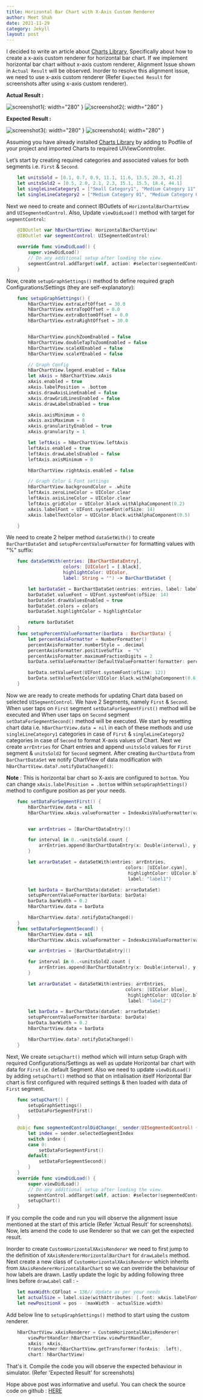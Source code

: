 ```yaml
---
title: Horizontal Bar Chart with X-Axis Custom Renderer
author: Meet Shah
date: 2021-11-29
category: Jekyll
layout: post
---
```


I decided to write an article about [Charts Library](https://github.com/danielgindi/Charts), 
Specifically about how to create a x-axis custom renderer for horizontal bar chart. If we implement 
horizontal bar chart without x-axis custom renderer, Alignment Issue shown in `Actual Result` will be observed. 
Inorder to resolve this alignment issue, we need to use x-axis custom renderer 
(Refer `Expected Result` for screenshots after using x-axis custom renderer).

**Actual Result :**

![screenshot1](../../../../assets/Actual_result_Segment1.png){: width="280" } ![screenshot2](../../../../assets/Actual_result_Segment2.png){: width="280" }

**Expected Result :**

![screenshot3](../../../../assets/Expected_result_Segment1.png){: width="280" } ![screenshot4](../../../../assets/Expected_result_Segment2.png){: width="280" }

Assuming you have already installed [Charts Library](https://github.com/danielgindi/Charts) by adding to Podfile of your project and imported Charts to required UIViewConntroller.
 
Let’s start by creating required categories and associated values for both segments i.e. `First` & `Second`. 

```swift
    let unitsSold = [0.1, 0.7, 0.9, 11.1, 11.6, 13.5, 20.3, 41.2]
    let unitsSold2 = [0.5, 2.0, 2.1, 2.3, 15.1, 15.5, 18.4, 44.1]
    let singleLineCategory1 = ["Small Category1", "Medium Category 11", "Medium Category 12", "Medium Category 13", "Small Category2", "Medium Category 14", "Medium Category 15", "Very very Big Category 1"]
    let singleLineCategory2 = ["Medium Category 01", "Medium Category 02", "Small Category1", "Very very Big Category 1", "Small Category2", "Small Category3", "Medium Category 03", "Small Category4"]
```

Next we need to create and connect IBOutlets of `HorizontalBarChartView` and `UISegmentedControl`. 
Also, Update `viewDidLoad()` method  with target for `segmentControl`:

```swift
    @IBOutlet var hBarChartView: HorizontalBarChartView!
    @IBOutlet var segmentControl: UISegmentedControl!
    
    override func viewDidLoad() {
        super.viewDidLoad()
        // Do any additional setup after loading the view.
        segmentControl.addTarget(self, action: #selector(segmentedControlDidChange(_:)), for: .valueChanged)
    }
```

Now, create `setupGraphSettings()` method to define required graph Configurations/Settings (they are self-explanatory):

```swift
    func setupGraphSettings() {
        hBarChartView.extraLeftOffset = 30.0
        hBarChartView.extraTopOffset = 0.0
        hBarChartView.extraBottomOffset = 0.0
        hBarChartView.extraRightOffset = 30.0


        hBarChartView.pinchZoomEnabled = false
        hBarChartView.doubleTapToZoomEnabled = false
        hBarChartView.scaleXEnabled = false
        hBarChartView.scaleYEnabled = false

        // Graph Config
        hBarChartView.legend.enabled = false
        let xAxis = hBarChartView.xAxis
        xAxis.enabled = true
        xAxis.labelPosition = .bottom
        xAxis.drawAxisLineEnabled = false
        xAxis.drawGridLinesEnabled = false
        xAxis.drawLabelsEnabled = true

        xAxis.axisMinimum = 0
        xAxis.axisMaximum = 8
        xAxis.granularityEnabled = true
        xAxis.granularity = 1

        let leftAxis = hBarChartView.leftAxis
        leftAxis.enabled = true
        leftAxis.drawLabelsEnabled = false
        leftAxis.axisMinimum = 0

        hBarChartView.rightAxis.enabled = false

        // Graph Color & Font settings
        hBarChartView.backgroundColor = .white
        leftAxis.zeroLineColor = UIColor.clear
        leftAxis.axisLineColor = UIColor.clear
        leftAxis.gridColor = UIColor.black.withAlphaComponent(0.2)
        xAxis.labelFont = UIFont.systemFont(ofSize: 14)
        xAxis.labelTextColor = UIColor.black.withAlphaComponent(0.5)

    }
```

We need to create 2 helper method `dataSetWith()` to create `BarChartDataSet` and `setupPercentValueFormatter` for formatting values with "%" suffix:

```swift
    func dataSetWith(entries: [BarChartDataEntry],
                     colors: [UIColor] = [.black],
                     highlightColor: UIColor,
                     label: String = "") -> BarChartDataSet {

        let barDataSet = BarChartDataSet(entries: entries, label: label)
        barDataSet.valueFont = UIFont.systemFont(ofSize: 14)
        barDataSet.drawValuesEnabled = true
        barDataSet.colors = colors
        barDataSet.highlightColor = highlightColor

        return barDataSet
    }
    func setupPercentValueFormatter(barData : BarChartData) {
        let percentAxisFormatter = NumberFormatter()
        percentAxisFormatter.numberStyle = .decimal
        percentAxisFormatter.positiveSuffix  = "%"
        percentAxisFormatter.maximumFractionDigits = 2
        barData.setValueFormatter(DefaultValueFormatter(formatter: percentAxisFormatter))

        barData.setValueFont(UIFont.systemFont(ofSize: 12))
        barData.setValueTextColor(UIColor.black.withAlphaComponent(0.6))
    }
```

Now we are ready to create methods for updating Chart data based on selected `UISegmentControl`. 
We have 2 Segments, namely `First` & `Second`. When user taps on `First` segment `setDataForSegmentFirst()` 
method will be executed and When user taps on `Second` segment `setDataForSegmentSecond()` method will be executed. 
We start by resetting chart data i.e. `hBarChartView.data = nil` in each of these methods and use `singleLineCategory1` categories in case of `First` &
`singleLineCategory2` categories in case of `Second` to format X-axis values of Chart. Next we create `arrEntries` for Chart entries and 
append `unitsSold` values for `First` segment & `unitsSold2` for `Second` segment. 
After creating `BarChartData` from `BarChartDataSet` we notify ChartView of data modification with `hBarChartView.data?.notifyDataChanged()`:

**Note** : This is horizontal bar chart so X-axis are configured to `bottom`. You can change `xAxis.labelPosition = .bottom` 
within `setupGraphSettings()` method to configure position as per your needs. 

```swift
    func setDataForSegmentFirst() {
        hBarChartView.data = nil
        hBarChartView.xAxis.valueFormatter = IndexAxisValueFormatter(values: singleLineCategory1)


        var arrEntries = [BarChartDataEntry]()

        for interval in 0..<unitsSold.count {
            arrEntries.append(BarChartDataEntry(x: Double(interval), y: Double(unitsSold[interval])))
        }

        let arrarDataSet = dataSetWith(entries: arrEntries,
                                            colors: [UIColor.cyan],
                                             highlightColor: UIColor.black,
                                             label: "label1")

        let barData = BarChartData(dataSet: arrarDataSet)
        setupPercentValueFormatter(barData: barData)
        barData.barWidth = 0.2
        hBarChartView.data = barData

        hBarChartView.data?.notifyDataChanged()
    }
    func setDataForSegmentSecond() {
        hBarChartView.data = nil
        hBarChartView.xAxis.valueFormatter = IndexAxisValueFormatter(values: singleLineCategory2)

        var arrEntries = [BarChartDataEntry]()

        for interval in 0..<unitsSold2.count {
            arrEntries.append(BarChartDataEntry(x: Double(interval), y: Double(unitsSold2[interval])))
        }

        let arrarDataSet = dataSetWith(entries: arrEntries,
                                            colors: [UIColor.blue],
                                             highlightColor: UIColor.black,
                                             label: "label2")

        let barData = BarChartData(dataSet: arrarDataSet)
        setupPercentValueFormatter(barData: barData)
        barData.barWidth = 0.2
        hBarChartView.data = barData

        hBarChartView.data?.notifyDataChanged()
    }
```

Next, We create `setupChart()` method which will inturn setup Graph with required Configurations/Settings 
as well as update Horizontal bar chart with data for `First` i.e. default Segment. Also we need to update `viewDidLoad()` by adding `setupChart()` method 
so that on intialisation itself Horizontal Bar chart is first configured with required settings & then loaded with data of `First` segment. 

```swift
    func setupChart() {
        setupGraphSettings()
        setDataForSegmentFirst()
    }
    
    @objc func segmentedControlDidChange(_ sender:UISegmentedControl) {
        let index = sender.selectedSegmentIndex
        switch index {
        case 0:
            setDataForSegmentFirst()
        default:
            setDataForSegmentSecond()
        }
    }
    override func viewDidLoad() {
        super.viewDidLoad()
        // Do any additional setup after loading the view.
        segmentControl.addTarget(self, action: #selector(segmentedControlDidChange(_:)), for: .valueChanged)
        setupChart()
    }
```

If you compile the code and run you will observe the alignment issue mentioned at the start of this article (Refer 'Actual Result' for screenshots). 
Now, lets amend the code to use Renderer so that we can get the expected result. 

Inorder to create `CustomHorizontalXAxisRenderer` we need to first jump to the definition of `XAxisRendererHorizontalBarChart` for `drawLabels` method. 
Next create a new class of `CustomHorizontalXAxisRenderer` which inherits from `XAxisRendererHorizontalBarChart` so we can override the behaviour of how labels are drawn.
Lastly update the logic by adding following three lines before `drawLabel` call : - 

```swift
    let maxWidth:CGFloat = 136// Update as per your needs
    let actualSize = label.size(withAttributes: [.font: xAxis.labelFont])
    let newPositionX = pos - (maxWidth - actualSize.width)
```

Add below line to `setupGraphSettings()` method to start using the custom renderer.

```swift
    hBarChartView.xAxisRenderer = CustomHorizontalXAxisRenderer(
        viewPortHandler:hBarChartView.viewPortHandler,
        xAxis: xAxis,
        transformer:hBarChartView.getTransformer(forAxis: .left),
        chart: hBarChartView)
```

That's it. Compile the code you will observe the expected behaviour in simulator. (Refer 'Expected Result' for screenshots)

Hope above post was informative and useful. You can check the source code on github : [HERE](https://github.com/iameetshah/horizontalBarChartDemo)
